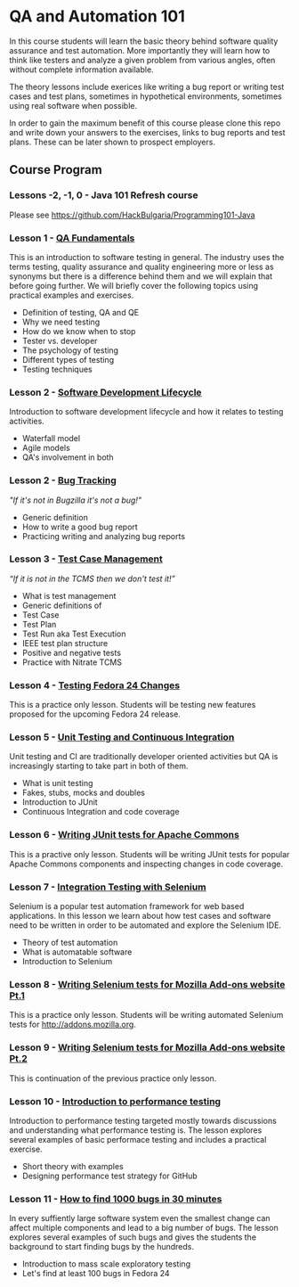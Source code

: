 # QA and Automation 101

In this course students will learn the basic theory behind software quality
assurance and test automation. More importantly they will learn how to think
like testers and analyze a given problem from various angles, often without
complete information available.

The theory lessons include exerices like writing a bug report or writing
test cases and test plans, sometimes in hypothetical environments, sometimes
using real software when possible.

In order to gain the maximum benefit of this course please clone this repo
and write down your answers to the exercises, links to bug reports and test
plans. These can be later shown to prospect employers.

## Course Program

### Lessons -2, -1, 0 - Java 101 Refresh course

Please see https://github.com/HackBulgaria/Programming101-Java

### Lesson 1 - [QA Fundamentals](/lesson01/)

This is an introduction to software testing in general. The industry uses the
terms testing, quality assurance and quality engineering more or less as
synonyms but there is a difference behind them and we will explain that
before going further. We will briefly cover the following topics using
practical examples and exercises.

* Definition of testing, QA and QE
* Why we need testing
* How do we know when to stop
* Tester vs. developer
* The psychology of testing
* Different types of testing
* Testing techniques


### Lesson 2 - [Software Development Lifecycle](/lesson02/)

Introduction to software development lifecycle and how it relates to testing
activities.

* Waterfall model
* Agile models
* QA's involvement in both


### Lesson 2 - [Bug Tracking](/lesson02/)

*"If it's not in Bugzilla it's not a bug!"*

* Generic definition
* How to write a good bug report
* Practicing writing and analyzing bug reports



### Lesson 3 - [Test Case Management](/lesson03/)

*“If it is not in the TCMS then we don't test it!”*

* What is test management
* Generic definitions of
 * Test Case
 * Test Plan
 * Test Run aka Test Execution
* IEEE test plan structure
* Positive and negative tests
* Practice with Nitrate TCMS


### Lesson 4 - [Testing Fedora 24 Changes](/lesson04/)

This is a practice only lesson. Students will be testing
new features proposed for the upcoming Fedora 24 release.


### Lesson 5 - [Unit Testing and Continuous Integration](/lesson05/)

Unit testing and CI are traditionally developer oriented activities
but QA is increasingly starting to take part in both of them.

* What is unit testing
* Fakes, stubs, mocks and doubles
* Introduction to JUnit
* Continuous Integration and code coverage


### Lesson 6 - [Writing JUnit tests for Apache Commons](/lesson06/)

This is a practive only lesson. Students will be writing
JUnit tests for popular Apache Commons components and inspecting
changes in code coverage.

### Lesson 7 - [Integration Testing with Selenium](/lesson07/)

Selenium is a popular test automation framework for web based applications.
In this lesson we learn about how test cases and software need to be written in
order to be automated and explore the Selenium IDE.

* Theory of test automation
* What is automatable software
* Introduction to Selenium


### Lesson 8 - [Writing Selenium tests for Mozilla Add-ons website Pt.1](/lesson08/)

This is a practice only lesson. Students will be writing
automated Selenium tests for http://addons.mozilla.org.

### Lesson 9 - [Writing Selenium tests for Mozilla Add-ons website Pt.2](/lesson08/)

This is continuation of the previous practice only lesson.

### Lesson 10 - [Introduction to performance testing](/lesson10/)

Introduction to performance testing targeted mostly towards discussions and understanding
what performance testing is. The lesson explores several examples of basic performace
testing and includes a practical exercise.

* Short theory with examples
* Designing performance test strategy for GitHub

### Lesson 11 - [How to find 1000 bugs in 30 minutes](/lesson11/)

In every suffiently large software system even the smallest change can affect multiple
components and lead to a big number of bugs. The lesson explores several examples of
such bugs and gives the students the background to start finding bugs by the hundreds.

* Introduction to mass scale exploratory testing
* Let's find at least 100 bugs in Fedora 24
